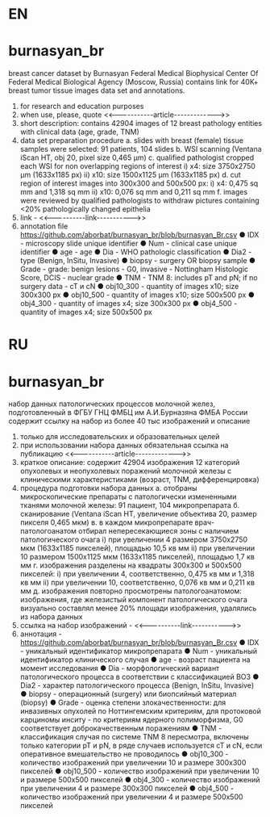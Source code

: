 # EN
# burnasyan_br
breast cancer dataset by Burnasyan Federal Medical Biophysical Center Of Federal Medical Biological Agency (Moscow, Russia)
contains link for 40K+ breast tumor tissue images data set and annotations.
1. for research and education purposes
2. when use, please, quote <<-----------article------------->>
3. short description: contains 42904 images of 12 breast pathology entities with clinical data (age, grade, TNM)
4. data set preparation procedure
  a. slides with breast (female) tissue samples were selected: 91 patients, 104 slides
  b. WSI scanning (Ventana iScan HT, obj 20, pixel size 0,465 μm)
  c. qualified pathologist cropped each WSI for non overlapping regions of interest
    i) x4: size 3750х2750 μm (1633х1185 px)
    ii) x10: size 1500х1125 μm (1633х1185 px)
  d. cut region of interest images into 300х300 and 500х500 px:
    i) x4: 0,475 sq mm and 1,318 sq mm
    ii) x10: 0,076 sq mm and 0,211 sq mm
  f. images were reviewed by qualified pathologists to withdraw pictures containing <20% pathologically changed epithelia
5. link - <<----------link----------->>
6. annotation file https://github.com/aborbat/burnasyan_br/blob/burnasyan_Br.csv
  ●	IDX - microscopy slide unique identifier
  ●	Num - clinical case unique identifier
  ●	age - age
  ●	Dia - WHO pathologic classification
  ●	Dia2 - type (Benign, InSitu, Invasive)
  ●	biopsy - surgery OR biopsy sample
  ●	Grade - grade: benign lesions - G0, invasive - Nottingham Histologic Score, DCIS - nuclear grade
  ●	TNM - TNM 8: includes pT and pN; if no surgery data - cT и cN
  ●	obj10_300 - quantity of images x10; size 300х300 px
  ●	obj10_500 - quantity of images x10; size 500х500 px
  ●	obj4_300 - quantity of images x4; size 300х300 px
  ●	obj4_500 - quantity of images x4; size 500х500 px

# RU
# burnasyan_br
набор данных патологических процессов молочной желез, подготовленный в ФГБУ ГНЦ ФМБЦ им А.И.Бурназяна ФМБА России
содержит ссылку на набор из более 40 тыс изображений и описание
1. только для исследовательских и образовательных целей
2. при использовании набора данных обязательная ссылка на публикацию <<-----------article------------->>
3. краткое описание: содержит 42904 изображения 12 категорий опухолевых и неопухолевых поражений молочной железы с клиническими характеристиками (возраст, TNM, дифференцировка)
4. процедура подготовки набора данных
  а. отобраны микроскопические препараты с патологически измененными тканями молочной железы: 91 пациент, 104 микропрепарата
  б. сканирование (Ventana iScan HT, увеличение объектива 20, размер пикселя 0,465 мкм)
  в. в каждом микропрепарате врач-патологоанатом отбирал непересекающиеся зоны с наличием патологического очага
    i) при увеличении 4 размером 3750х2750 мкм (1633х1185 пикселей), площадью 10,5 кв мм
    ii) при увеличении 10 размером 1500х1125 мкм (1633х1185 пикселей), площадью 1,7 кв мм
  г. изображения разделены на квадраты 300х300 и 500х500 пикселей:
    i) при увеличении 4, соответственно, 0,475 кв мм и 1,318 кв мм
    ii) при увеличении 10, соответственно, 0,076 кв мм и 0,211 кв мм
  д. изображения повторно просмотрены патологоанатомом: изображения, где железистый компонент патологического очага визуально составлял менее 20% площади изображения, удалялись из набора данных 
5. ссылка на набор изображений - <<----------link----------->>
6. аннотация - https://github.com/aborbat/burnasyan_br/blob/burnasyan_Br.csv
  ●	IDX - уникальный идентификатор микропрепарата
  ●	Num - уникальный идентификатор клинического случая
  ●	age - возраст пациента на момент исследования
  ●	Dia - морфологический вариант патологического процесса в соответствии с классификацией ВОЗ
  ●	Dia2 - характер патологического процесса (Benign, InSitu, Invasive)
  ●	biopsy - операционный (surgery) или биопсийный материал (biopsy)
  ●	Grade - оценка степени злокачественности: для инвазивных опухолей по Ноттингемским критериям, для протоковой карциномы инситу - по критериям ядерного полиморфизма, G0 соответствует доброкачественным поражениям
  ●	TNM - классификация случая по системе TNM 8 пересмотра, включены только категории pT и pN, в ряде случаев используется cT и cN, если оперативное вмешательство не проводилось
  ●	obj10_300 - количество изображений при увеличении 10 и размере 300х300 пикселей
  ●	obj10_500 - количество изображений при увеличении 10 и размере 500х500 пикселей
  ●	obj4_300 - количество изображений при увеличении 4 и размере 300х300 пикселей
  ●	obj4_500 - количество изображений при увеличении 4 и размере 500х500 пикселей
  
  
